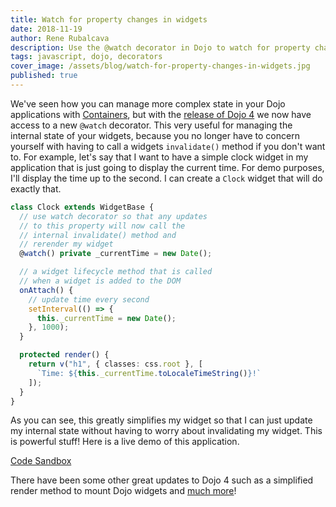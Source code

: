 ```yaml
---
title: Watch for property changes in widgets
date: 2018-11-19
author: Rene Rubalcava
description: Use the @watch decorator in Dojo to watch for property changes in widgets
tags: javascript, dojo, decorators
cover_image: /assets/blog/watch-for-property-changes-in-widgets.jpg
published: true
---
```


We've seen how you can manage more complex state in your Dojo applications with [Containers](https://learn-dojo.com/dojo-containers/), but with the [release of Dojo 4](https://dojo.io/blog/2018/10/15/2018-10-15-Version-4-Dojo/) we now have access to a new `@watch` decorator. This very useful for managing the internal state of your widgets, because you no longer have to concern yourself with having to call a widgets `invalidate()` method if you don't want to. For example, let's say that I want to have a simple clock widget in my application that is just going to display the current time. For demo purposes, I'll display the time up to the second. I can create a `Clock` widget that will do exactly that.

```ts
class Clock extends WidgetBase {
  // use watch decorator so that any updates
  // to this property will now call the
  // internal invalidate() method and
  // rerender my widget
  @watch() private _currentTime = new Date();

  // a widget lifecycle method that is called
  // when a widget is added to the DOM
  onAttach() {
    // update time every second
    setInterval(() => {
      this._currentTime = new Date();
    }, 1000);
  }

  protected render() {
    return v("h1", { classes: css.root }, [
      `Time: ${this._currentTime.toLocaleTimeString()}!`
    ]);
  }
}
```

As you can see, this greatly simplifies my widget so that I can just update my internal state without having to worry about invalidating my widget. This is powerful stuff! Here is a live demo of this application.

[Code Sandbox](https://codesandbox.io/embed/zx4l7k5m3?module=%2Fsrc%2Fwidgets%2FClock.ts)

There have been some other great updates to Dojo 4 such as a simplified render method to mount Dojo widgets and [much more](https://github.com/dojo/framework/releases/tag/v4.0.0)!